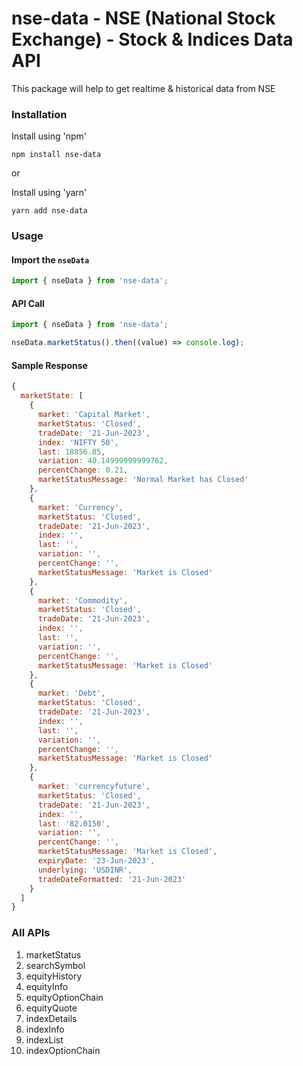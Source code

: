 # nse-data - NSE (National Stock Exchange) - Stock &amp; Indices Data API

This package will help to get realtime & historical data from NSE

### Installation


Install using 'npm'


```shell
npm install nse-data
```

or

Install using 'yarn'



```shell
yarn add nse-data
```

### Usage

#### Import the `nseData`


```js
import { nseData } from 'nse-data';
```

#### API Call

```js
import { nseData } from 'nse-data';

nseData.marketStatus().then((value) => console.log);
```

#### Sample Response

```js
{
  marketState: [
    {
      market: 'Capital Market',
      marketStatus: 'Closed',
      tradeDate: '21-Jun-2023',
      index: 'NIFTY 50',
      last: 18856.85,
      variation: 40.14999999999782,
      percentChange: 0.21,
      marketStatusMessage: 'Normal Market has Closed'
    },
    {
      market: 'Currency',
      marketStatus: 'Closed',
      tradeDate: '21-Jun-2023',
      index: '',
      last: '',
      variation: '',
      percentChange: '',
      marketStatusMessage: 'Market is Closed'
    },
    {
      market: 'Commodity',
      marketStatus: 'Closed',
      tradeDate: '21-Jun-2023',
      index: '',
      last: '',
      variation: '',
      percentChange: '',
      marketStatusMessage: 'Market is Closed'
    },
    {
      market: 'Debt',
      marketStatus: 'Closed',
      tradeDate: '21-Jun-2023',
      index: '',
      last: '',
      variation: '',
      percentChange: '',
      marketStatusMessage: 'Market is Closed'
    },
    {
      market: 'currencyfuture',
      marketStatus: 'Closed',
      tradeDate: '21-Jun-2023',
      index: '',
      last: '82.0150',
      variation: '',
      percentChange: '',
      marketStatusMessage: 'Market is Closed',
      expiryDate: '23-Jun-2023',
      underlying: 'USDINR',
      tradeDateFormatted: '21-Jun-2023'
    }
  ]
}

```

### All APIs

1. marketStatus
2. searchSymbol
3. equityHistory
4. equityInfo
5. equityOptionChain
6. equityQuote
7. indexDetails
8. indexInfo
9. indexList
10. indexOptionChain
